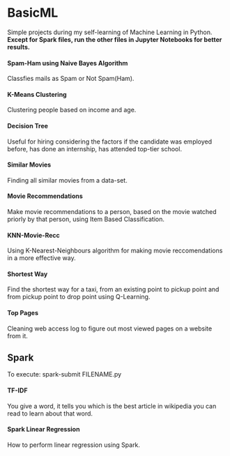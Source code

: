 # BasicML
Simple projects during my self-learning of Machine Learning in Python. 
**Except for Spark files, run the other files in Jupyter Notebooks for better results.**

#### Spam-Ham using Naive Bayes Algorithm
Classfies mails as Spam or Not Spam(Ham).

#### K-Means Clustering
Clustering people based on income and age.

#### Decision Tree
Useful for hiring considering the factors if the candidate was employed before, has done an internship, has attended top-tier school.

#### Similar Movies
Finding all similar movies from a data-set.

#### Movie Recommendations
Make movie recommendations to a person, based on the movie watched priorly by that person, using Item Based Classification.

#### KNN-Movie-Recc
Using K-Nearest-Neighbours algorithm for making movie reccomendations in a more effective way.

#### Shortest Way
Find the shortest way for a taxi, from an existing point to pickup point and from pickup point to drop point using Q-Learning.

#### Top Pages
Cleaning web access log to figure out most viewed pages on a website from it.

## Spark
To execute: spark-submit FILENAME.py 

#### TF-IDF
You give a word, it tells you which is the best article in wikipedia you can read to learn about that word.

#### Spark Linear Regression
How to perform linear regression using Spark.

